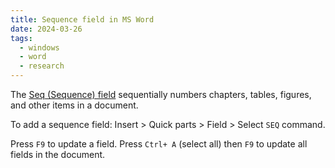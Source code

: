 ```yaml
---
title: Sequence field in MS Word
date: 2024-03-26
tags:
  - windows
  - word
  - research
---
```


The [Seq (Sequence) field](https://support.microsoft.com/en-us/office/field-codes-seq-sequence-field-062a387b-dfc9-4ef8-8235-29ee113d59be) sequentially numbers chapters, tables, figures, and other items in a document.

<!-- more -->

To add a sequence field: Insert > Quick parts > Field > Select `SEQ` command.

Press `F9` to update a field. Press `Ctrl+ A` (select all) then `F9` to update all fields in the document.
